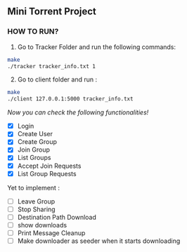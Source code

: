 ## Mini Torrent Project

### HOW TO RUN?
1. Go to Tracker Folder and run the following commands: 

```sh
make
./tracker tracker_info.txt 1
```

2. Go to client folder and run :

```sh
make
./client 127.0.0.1:5000 tracker_info.txt
```

*Now you can check the following functionalities!*

- [x] Login 
- [x] Create User
- [x] Create Group
- [x] Join Group
- [x] List Groups
- [x] Accept Join Requests
- [x] List Group Requests

Yet to implement : 

- [ ] Leave Group
- [ ] Stop Sharing
- [ ] Destination Path Download
- [ ] show downloads
- [ ] Print Message Cleanup
- [ ] Make downloader as seeder when it starts downloading 